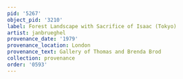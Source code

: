 ```yaml
---
pid: '5267'
object_pid: '3210'
label: Forest Landscape with Sacrifice of Isaac (Tokyo)
artist: janbrueghel
provenance_date: '1979'
provenance_location: London
provenance_text: Gallery of Thomas and Brenda Brod
collection: provenance
order: '0593'
---
```

